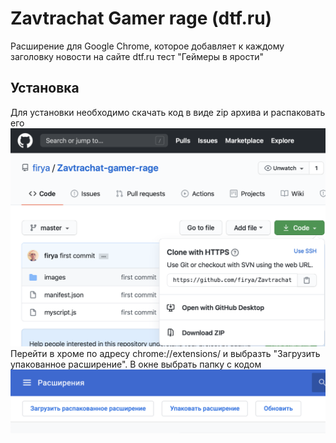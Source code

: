 # Zavtrachat Gamer rage (dtf.ru)
Расширение для Google Chrome, которое добавляет к каждому заголовку новости на сайте dtf.ru тест "Геймеры в ярости"
## Установка
Для установки необходимо скачать код в виде zip архива и распаковать его
![Alt text](/images/screenshot1.png?raw=true)
Перейти в хроме по адресу chrome://extensions/ и выбразть "Загрузить упакованное расширение". В окне выбрать папку с кодом
![Alt text](/images/screenshot2.png?raw=true)